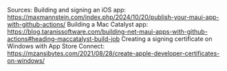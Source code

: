 Sources:
Building and signing an iOS app: https://maxmannstein.com/index.php/2024/10/20/publish-your-maui-app-with-github-actions/
Building a Mac Catalyst app: https://blog.taranissoftware.com/building-net-maui-apps-with-github-actions#heading-maccatalyst-build-job
Creating a signing certificate on Windows with App Store Connect: https://mzansibytes.com/2021/08/28/create-apple-developer-certificates-on-windows/